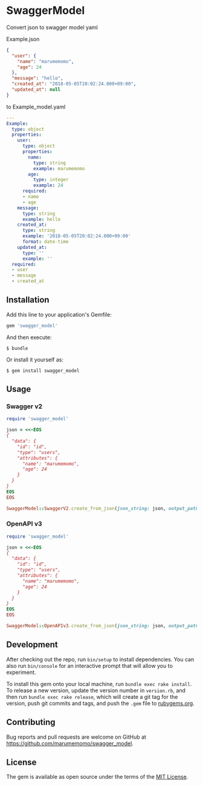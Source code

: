 # SwaggerModel

Convert json to swagger model yaml

Example.json
```json
{
  "user": {
    "name": "marumemomo",
    "age": 24
  },
  "message": "hello",
  "created_at": "2018-05-05T20:02:24.000+09:00",
  "updated_at": null
}

```

to Example_model.yaml
```yaml
---
Example:
  type: object
  properties:
    user:
      type: object
      properties:
        name:
          type: string
          example: marumemomo
        age:
          type: integer
          example: 24
      required:
      - name
      - age
    message:
      type: string
      example: hello
    created_at:
      type: string
      example: '2018-05-05T20:02:24.000+09:00'
      format: date-time
    updated_at:
      type: ''
      example: ''
  required:
  - user
  - message
  - created_at
```

## Installation

Add this line to your application's Gemfile:

```ruby
gem 'swagger_model'
```

And then execute:

    $ bundle

Or install it yourself as:

    $ gem install swagger_model

## Usage

### Swagger v2

```ruby
require 'swagger_model'

json = <<-EOS
{
  "data": {
    "id": "id",
    "type": "users",
    "attributes": {
      "name": "marumemomo",
      "age": 24
    }
  }
}
EOS
EOS

SwaggerModel::SwaggerV2.create_from_json(json_string: json, output_path: './example/output/', response_name: "ExampleResponse")
```

### OpenAPI v3

```ruby
require 'swagger_model'

json = <<-EOS
{
  "data": {
    "id": "id",
    "type": "users",
    "attributes": {
      "name": "marumemomo",
      "age": 24
    }
  }
}
EOS
EOS

SwaggerModel::OpenAPIv3.create_from_json(json_string: json, output_path: './example/output/', response_name: "ExampleResponse")
```

## Development

After checking out the repo, run `bin/setup` to install dependencies. You can also run `bin/console` for an interactive prompt that will allow you to experiment.

To install this gem onto your local machine, run `bundle exec rake install`. To release a new version, update the version number in `version.rb`, and then run `bundle exec rake release`, which will create a git tag for the version, push git commits and tags, and push the `.gem` file to [rubygems.org](https://rubygems.org).

## Contributing

Bug reports and pull requests are welcome on GitHub at https://github.com/marumemomo/swagger_model.

## License

The gem is available as open source under the terms of the [MIT License](https://opensource.org/licenses/MIT).
